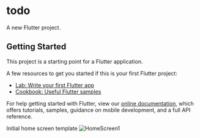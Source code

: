 # todo

A new Flutter project.

## Getting Started

This project is a starting point for a Flutter application.

A few resources to get you started if this is your first Flutter project:

- [Lab: Write your first Flutter app](https://flutter.dev/docs/get-started/codelab)
- [Cookbook: Useful Flutter samples](https://flutter.dev/docs/cookbook)

For help getting started with Flutter, view our
[online documentation](https://flutter.dev/docs), which offers tutorials,
samples, guidance on mobile development, and a full API reference.

Initial home screen template
![HomeScreen1](https://user-images.githubusercontent.com/73139482/206243861-298c6b25-7bf4-4343-b73e-0288b09824f3.png)
